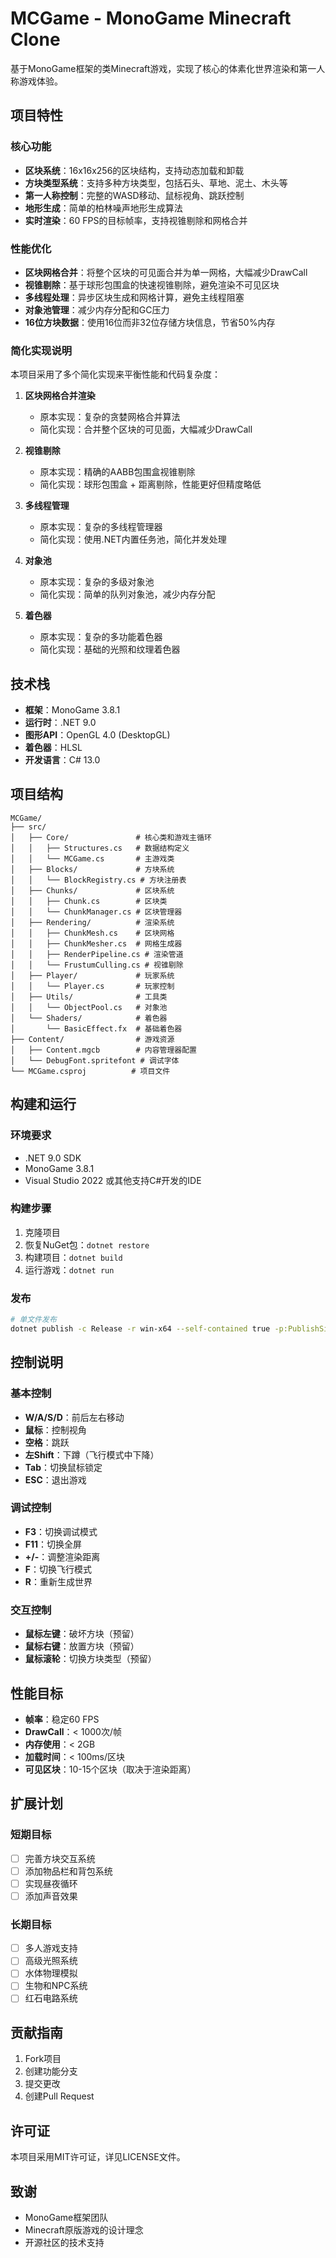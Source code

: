 # MCGame - MonoGame Minecraft Clone

基于MonoGame框架的类Minecraft游戏，实现了核心的体素化世界渲染和第一人称游戏体验。

## 项目特性

### 核心功能
- **区块系统**：16x16x256的区块结构，支持动态加载和卸载
- **方块类型系统**：支持多种方块类型，包括石头、草地、泥土、木头等
- **第一人称控制**：完整的WASD移动、鼠标视角、跳跃控制
- **地形生成**：简单的柏林噪声地形生成算法
- **实时渲染**：60 FPS的目标帧率，支持视锥剔除和网格合并

### 性能优化
- **区块网格合并**：将整个区块的可见面合并为单一网格，大幅减少DrawCall
- **视锥剔除**：基于球形包围盒的快速视锥剔除，避免渲染不可见区块
- **多线程处理**：异步区块生成和网格计算，避免主线程阻塞
- **对象池管理**：减少内存分配和GC压力
- **16位方块数据**：使用16位而非32位存储方块信息，节省50%内存

### 简化实现说明

本项目采用了多个简化实现来平衡性能和代码复杂度：

1. **区块网格合并渲染**
   - 原本实现：复杂的贪婪网格合并算法
   - 简化实现：合并整个区块的可见面，大幅减少DrawCall

2. **视锥剔除**
   - 原本实现：精确的AABB包围盒视锥剔除
   - 简化实现：球形包围盒 + 距离剔除，性能更好但精度略低

3. **多线程管理**
   - 原本实现：复杂的多线程管理器
   - 简化实现：使用.NET内置任务池，简化并发处理

4. **对象池**
   - 原本实现：复杂的多级对象池
   - 简化实现：简单的队列对象池，减少内存分配

5. **着色器**
   - 原本实现：复杂的多功能着色器
   - 简化实现：基础的光照和纹理着色器

## 技术栈

- **框架**：MonoGame 3.8.1
- **运行时**：.NET 9.0
- **图形API**：OpenGL 4.0 (DesktopGL)
- **着色器**：HLSL
- **开发语言**：C# 13.0

## 项目结构

```
MCGame/
├── src/
│   ├── Core/               # 核心类和游戏主循环
│   │   ├── Structures.cs   # 数据结构定义
│   │   └── MCGame.cs       # 主游戏类
│   ├── Blocks/             # 方块系统
│   │   └── BlockRegistry.cs # 方块注册表
│   ├── Chunks/             # 区块系统
│   │   ├── Chunk.cs        # 区块类
│   │   └── ChunkManager.cs # 区块管理器
│   ├── Rendering/          # 渲染系统
│   │   ├── ChunkMesh.cs    # 区块网格
│   │   ├── ChunkMesher.cs  # 网格生成器
│   │   ├── RenderPipeline.cs # 渲染管道
│   │   └── FrustumCulling.cs # 视锥剔除
│   ├── Player/             # 玩家系统
│   │   └── Player.cs       # 玩家控制
│   ├── Utils/              # 工具类
│   │   └── ObjectPool.cs   # 对象池
│   └── Shaders/            # 着色器
│       └── BasicEffect.fx  # 基础着色器
├── Content/                # 游戏资源
│   ├── Content.mgcb        # 内容管理器配置
│   └── DebugFont.spritefont # 调试字体
└── MCGame.csproj          # 项目文件
```

## 构建和运行

### 环境要求
- .NET 9.0 SDK
- MonoGame 3.8.1
- Visual Studio 2022 或其他支持C#开发的IDE

### 构建步骤
1. 克隆项目
2. 恢复NuGet包：`dotnet restore`
3. 构建项目：`dotnet build`
4. 运行游戏：`dotnet run`

### 发布
```bash
# 单文件发布
dotnet publish -c Release -r win-x64 --self-contained true -p:PublishSingleFile=true
```

## 控制说明

### 基本控制
- **W/A/S/D**：前后左右移动
- **鼠标**：控制视角
- **空格**：跳跃
- **左Shift**：下蹲（飞行模式中下降）
- **Tab**：切换鼠标锁定
- **ESC**：退出游戏

### 调试控制
- **F3**：切换调试模式
- **F11**：切换全屏
- **+/-**：调整渲染距离
- **F**：切换飞行模式
- **R**：重新生成世界

### 交互控制
- **鼠标左键**：破坏方块（预留）
- **鼠标右键**：放置方块（预留）
- **鼠标滚轮**：切换方块类型（预留）

## 性能目标

- **帧率**：稳定60 FPS
- **DrawCall**：< 1000次/帧
- **内存使用**：< 2GB
- **加载时间**：< 100ms/区块
- **可见区块**：10-15个区块（取决于渲染距离）

## 扩展计划

### 短期目标
- [ ] 完善方块交互系统
- [ ] 添加物品栏和背包系统
- [ ] 实现昼夜循环
- [ ] 添加声音效果

### 长期目标
- [ ] 多人游戏支持
- [ ] 高级光照系统
- [ ] 水体物理模拟
- [ ] 生物和NPC系统
- [ ] 红石电路系统

## 贡献指南

1. Fork项目
2. 创建功能分支
3. 提交更改
4. 创建Pull Request

## 许可证

本项目采用MIT许可证，详见LICENSE文件。

## 致谢

- MonoGame框架团队
- Minecraft原版游戏的设计理念
- 开源社区的技术支持